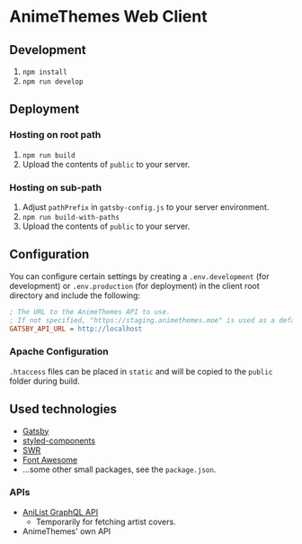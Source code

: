 # AnimeThemes Web Client

## Development

1. `npm install`
2. `npm run develop`

## Deployment

### Hosting on root path

1. `npm run build`
2. Upload the contents of `public` to your server.

### Hosting on sub-path

1. Adjust `pathPrefix` in `gatsby-config.js` to your server environment.
2. `npm run build-with-paths`
3. Upload the contents of `public` to your server.

## Configuration

You can configure certain settings by creating a `.env.development` (for development) or `.env.production` (for deployment)
in the client root directory and include the following:

```ini
; The URL to the AnimeThemes API to use.
; If not specified, "https://staging.animethemes.moe" is used as a default.
GATSBY_API_URL = http://localhost
```

### Apache Configuration

`.htaccess` files can be placed in `static` and will be copied to the `public` folder during build.

## Used technologies

- [Gatsby](https://www.gatsbyjs.com/)
- [styled-components](https://styled-components.com/)
- [SWR](https://swr.vercel.app/)
- [Font Awesome](https://fontawesome.com/)
- ...some other small packages, see the `package.json`.

### APIs

- [AniList GraphQL API](https://anilist.gitbook.io/anilist-apiv2-docs/)
  - Temporarily for fetching artist covers.
- AnimeThemes' own API
